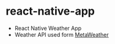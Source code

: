 # react-native-app 

* React Native Weather App 
* Weather API used form [MetaWeather](https://www.metaweather.com/)


